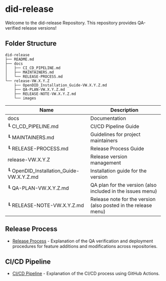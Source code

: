 # did-release
Welcome to the did-release Repository.
This repository provides QA-verified release versions!

## Folder Structure
```
did-release
├── README.md
├── docs
│   ├── CI_CD_PIPELINE.md
│   ├── MAINTAINERS.md
│   └── RELEASE-PROCESS.md
└── release-VW.X.Y.Z
    ├── OpenDID_Installation_Guide-VW.X.Y.Z.md
    ├── QA-PLAN-VW.X.Y.Z.md
    ├── RELEASE-NOTE-VW.X.Y.Z.md
    └── images
```
| Name                    | Description                                     |
| ----------------------- | ----------------------------------------------- |
| docs                    | Documentation                                   |
| ┖ CI_CD_PIPELINE.md                   | CI/CD Pipeline Guide                        |
| ┖ MAINTAINERS.md                | Guidelines for project maintainers                         |
| ┖ RELEASE-PROCESS.md                | Release Process Guide                         |
| release-VW.X.Y.Z                  | Release version management                             |
| ┖ OpenDID_Installation_Guide-VW.X.Y.Z.md                   | Installation guide for the version                       |
| ┖ QA-PLAN-VW.X.Y.Z.md                | QA plan for the version (also included in the issues menu)                         |
| ┖ RELEASE-NOTE-VW.X.Y.Z.md                | Release note for the version (also posted in the release menu)                            |

## Release Process
- [Release Process](docs/RELEASE-PROCESS.md) - Explanation of the QA verification and deployment procedures for feature additions and modifications across repositories.

## CI/CD Pipeline
- [CI/CD Pipeline](docs/CI_CD_PIPELINE.md)  - Explanation of the CI/CD process using GitHub Actions.

